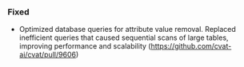 ### Fixed

- Optimized database queries for attribute value removal.
Replaced inefficient queries that caused sequential scans of large tables, improving performance and scalability
(<https://github.com/cvat-ai/cvat/pull/9606>)
